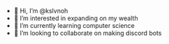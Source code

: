 - 👋 Hi, I’m @kslvnoh
- 👀 I’m interested in expanding on my wealth   
- 🌱 I’m currently learning computer science 
- 💞️ I’m looking to collaborate on making discord bots

<!---
kslvnoh/kslvnoh is a ✨ special ✨ repository because its `README.md` (this file) appears on your GitHub profile.
You can click the Preview link to take a look at your changes.
--->
